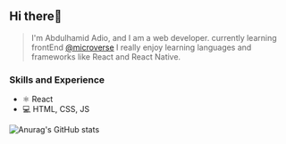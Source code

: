 ## Hi there👋

> I'm Abdulhamid Adio, and I am a web developer. currently learning frontEnd [@microverse](https://microverse.org) I really enjoy learning languages and frameworks like React and React Native. 

### Skills and Experience
* ⚛ React
* 💻 HTML, CSS, JS

<!-- [![Top Langs](https://github-readme-stats.vercel.app/api/top-langs/?username=abdulhamiid&layout=compact)](https://github.com/abdulhamiid/github-readme-stats)<br/> -->
![Anurag's GitHub stats](https://github-readme-stats.vercel.app/api?username=abdulhamiid&show_icons=true&theme=radical)

